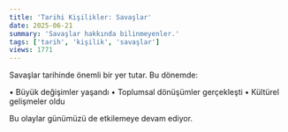 ```yaml
---
title: 'Tarihi Kişilikler: Savaşlar'
date: 2025-06-21
summary: 'Savaşlar hakkında bilinmeyenler.'
tags: ['tarih', 'kişilik', 'savaşlar']
views: 1771
---
```


Savaşlar tarihinde önemli bir yer tutar. Bu dönemde:

• Büyük değişimler yaşandı
• Toplumsal dönüşümler gerçekleşti
• Kültürel gelişmeler oldu

Bu olaylar günümüzü de etkilemeye devam ediyor.